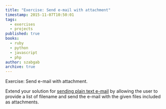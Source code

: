 ```yaml
---
title: "Exercise: Send e-mail with attachment"
timestamp: 2015-11-07T10:50:01
tags:
  - exercises
  - projects
published: true
books:
  - ruby
  - python
  - javascript
  - php
author: szabgab
archive: true
---
```



Exercise: Send e-mail with attachment.


Extend your solution for [sending plain text e-mail](/exercise-send-plain-text-email)
by allowing the user to provide  a list of filename and send the e-mail with the given files included
as attachments.

